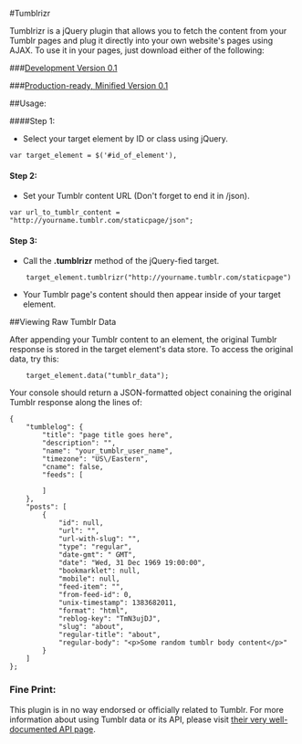 #Tumblrizr

Tumblrizr is a jQuery plugin that allows you to fetch the content from your Tumblr pages and plug it directly into your own website's pages using AJAX. To use it in your pages, just download either of the following:

###[Development Version 0.1 ](http://github.com)

###[Production-ready, Minified Version 0.1](http://github.com)


##Usage:

####Step 1:

- Select your target element by ID or class using jQuery.

```
var target_element = $('#id_of_element'),
```	

#### Step 2:

 - Set your Tumblr content URL (Don't forget to end it in /json).

```
var url_to_tumblr_content = "http://yourname.tumblr.com/staticpage/json";
```

#### Step 3:

- Call the **.tumblrizr** method of the jQuery-fied target.

```
	target_element.tumblrizr("http://yourname.tumblr.com/staticpage")
```
- Your Tumblr page's content should then appear inside of your target element.

##Viewing Raw Tumblr Data

After appending your Tumblr content to an element, the original Tumblr response is stored in the target element's data store.  To access the original data, try this:

```
	target_element.data("tumblr_data");
```

Your console should return a JSON-formatted object conaining the original Tumblr response along the lines of:

```
{
    "tumblelog": {
        "title": "page title goes here",
        "description": "",
        "name": "your_tumblr_user_name",
        "timezone": "US\/Eastern",
        "cname": false,
        "feeds": [
            
        ]
    },
    "posts": [
        {
            "id": null,
            "url": "",
            "url-with-slug": "",
            "type": "regular",
            "date-gmt": " GMT",
            "date": "Wed, 31 Dec 1969 19:00:00",
            "bookmarklet": null,
            "mobile": null,
            "feed-item": "",
            "from-feed-id": 0,
            "unix-timestamp": 1383682011,
            "format": "html",
            "reblog-key": "TmN3ujDJ",
            "slug": "about",
            "regular-title": "about",
            "regular-body": "<p>Some random tumblr body content</p>"
        }
    ]
};

```

### Fine Print:

This plugin is in no way endorsed or officially related to Tumblr.  For more information about using Tumblr data or its API, please visit [their very well-documented API page](http://www.tumblr.com/docs/en/api/v2).